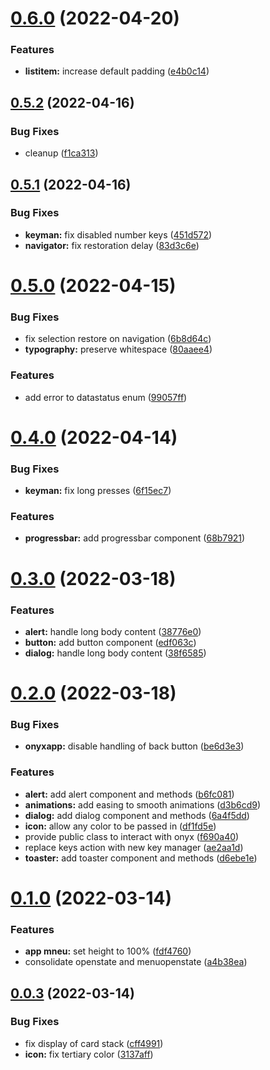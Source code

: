 # [0.6.0](https://github.com/garredow/onyx-ui/compare/v0.5.2...v0.6.0) (2022-04-20)


### Features

* **listitem:** increase default padding ([e4b0c14](https://github.com/garredow/onyx-ui/commit/e4b0c140027bd12c18b0d6dc70073a445b1441fd))

## [0.5.2](https://github.com/garredow/onyx-ui/compare/v0.5.1...v0.5.2) (2022-04-16)


### Bug Fixes

* cleanup ([f1ca313](https://github.com/garredow/onyx-ui/commit/f1ca313d52c7a624d429b0ed17a7bcff64b8a4be))

## [0.5.1](https://github.com/garredow/onyx-ui/compare/v0.5.0...v0.5.1) (2022-04-16)


### Bug Fixes

* **keyman:** fix disabled number keys ([451d572](https://github.com/garredow/onyx-ui/commit/451d57270d940178eb5b7e81fbe96ec915a122b5))
* **navigator:** fix restoration delay ([83d3c6e](https://github.com/garredow/onyx-ui/commit/83d3c6ec24932cbee25f97f6f305f6e2709425a2))

# [0.5.0](https://github.com/garredow/onyx-ui/compare/v0.4.0...v0.5.0) (2022-04-15)


### Bug Fixes

* fix selection restore on navigation ([6b8d64c](https://github.com/garredow/onyx-ui/commit/6b8d64c3dd4fd6120c28ca804a8d2c725dfb3e03))
* **typography:** preserve whitespace ([80aaee4](https://github.com/garredow/onyx-ui/commit/80aaee4d5b7fd2db053ab1fa4025c4da3ea38631))


### Features

* add error to datastatus enum ([99057ff](https://github.com/garredow/onyx-ui/commit/99057ff50e825da67547596432f4df5ce5c48cf7))

# [0.4.0](https://github.com/garredow/onyx-ui/compare/v0.3.0...v0.4.0) (2022-04-14)


### Bug Fixes

* **keyman:** fix long presses ([6f15ec7](https://github.com/garredow/onyx-ui/commit/6f15ec7f2695653d71e71d929d0b70953cbe009e))


### Features

* **progressbar:** add progressbar component ([68b7921](https://github.com/garredow/onyx-ui/commit/68b79215880826fecce99d3d0cfb8ba66073ddaf))

# [0.3.0](https://github.com/garredow/onyx-ui/compare/v0.2.0...v0.3.0) (2022-03-18)


### Features

* **alert:** handle long body content ([38776e0](https://github.com/garredow/onyx-ui/commit/38776e0ea4e95c9345a5359e7c10f43ad2edff43))
* **button:** add button component ([edf063c](https://github.com/garredow/onyx-ui/commit/edf063c3b547dec2ac575bb12a3b8c623100065f))
* **dialog:** handle long body content ([38f6585](https://github.com/garredow/onyx-ui/commit/38f658508196367067ca17194d32c30adaa34318))

# [0.2.0](https://github.com/garredow/onyx-ui/compare/v0.1.0...v0.2.0) (2022-03-18)


### Bug Fixes

* **onyxapp:** disable handling of back button ([be6d3e3](https://github.com/garredow/onyx-ui/commit/be6d3e37c7c5de8c0664185b85d2cf79c7187ac4))


### Features

* **alert:** add alert component and methods ([b6fc081](https://github.com/garredow/onyx-ui/commit/b6fc081e30b9aceac1394f23be2fbabdc0e6579e))
* **animations:** add easing to smooth animations ([d3b6cd9](https://github.com/garredow/onyx-ui/commit/d3b6cd9bc592673794634a06feeca9cf1b72e6d7))
* **dialog:** add dialog component and methods ([6a4f5dd](https://github.com/garredow/onyx-ui/commit/6a4f5dd71413f2ea6c345338a264ebd636303db3))
* **icon:** allow any color to be passed in ([df1fd5e](https://github.com/garredow/onyx-ui/commit/df1fd5eb2d690c907c88f82fb31fee931a317339))
* provide public class to interact with onyx ([f690a40](https://github.com/garredow/onyx-ui/commit/f690a40e05d6135f62369ee96c29faad8a4cd61a))
* replace keys action with new key manager ([ae2aa1d](https://github.com/garredow/onyx-ui/commit/ae2aa1d7a78e86632a9708d3cc1ceea0269d3f2f))
* **toaster:** add toaster component and methods ([d6ebe1e](https://github.com/garredow/onyx-ui/commit/d6ebe1e03e5195db0b8401adbcb65ac4de6fedc6))

# [0.1.0](https://github.com/garredow/onyx-ui/compare/v0.0.3...v0.1.0) (2022-03-14)


### Features

* **app mneu:** set height to 100% ([fdf4760](https://github.com/garredow/onyx-ui/commit/fdf47605662ced9f33272293c9ced218a04ba5d5))
* consolidate openstate and menuopenstate ([a4b38ea](https://github.com/garredow/onyx-ui/commit/a4b38ead8240e1e4e7599abc27c56a454c556df4))

## [0.0.3](https://github.com/garredow/onyx-ui/compare/v0.0.2...v0.0.3) (2022-03-14)


### Bug Fixes

* fix display of card stack ([cff4991](https://github.com/garredow/onyx-ui/commit/cff499172949f791ecae3366f863425be62fcc73))
* **icon:** fix tertiary color ([3137aff](https://github.com/garredow/onyx-ui/commit/3137aff35c33b944059acabb05cab38d060598e4))
